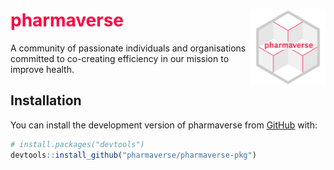 
# <span style="color:#FF0043">pharmaverse</span> <img src="man/figures/banner.png" align="right" alt="" width="120" />


<!-- badges: start -->
<!-- badges: end -->

A community of passionate individuals and organisations committed to co-creating efficiency in our mission to improve health.

## Installation

You can install the development version of pharmaverse from [GitHub](https://github.com/) with:

``` r
# install.packages("devtools")
devtools::install_github("pharmaverse/pharmaverse-pkg")
```


